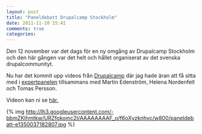 ```yaml
---
layout: post
title: "Paneldebatt Drupalcamp Stockholm"
date: 2011-11-20 15:41
comments: true
categories: 
---
```

Den 12 november var det dags för en ny omgång av Drupalcamp Stockholm och den här gången var det helt och hållet organiserat av det svenska drupalcommunityt.

Nu har det kommit upp videos från [Drupalcamp](http://fall2011.drupalcamp.se/) där jag hade äran att få sitta med i [expertpanelen](http://fall2011.drupalcamp.se/sessions/paneldebatt) tillsammans med Martin Edenström, Helena Nordenfelt och Tomas Persson.

Videon kan ni se [här.](http://vimeo.com/32204550)

{% img http://lh3.googleusercontent.com/-bbmZKlhmtkw/URZfokomc2I/AAAAAAAAF_o/f6oXyzknhvc/w800/paneldebatt-e1350037182807.jpg %}
